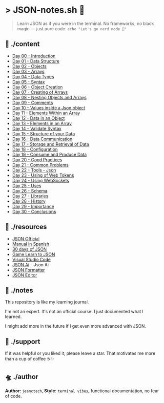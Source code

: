 # > JSON-notes.sh 🚀

> Learn JSON as if you were in the terminal.
> No frameworks, no black magic — just pure code.
> `echo "Let's go nerd mode 🧠"`

## 📁 ./content

- [Day 00 - Introduction](./notes/introduction.jsonc)
- [Day 01 - Data Structure](./notes/data-structure.jsonc)
- [Day 02 - Objects](./notes/objects.jsonc)
- [Day 03 - Arrays](./notes/arrays.jsonc)
- [Day 04 - Data Types](./notes/data-types.jsonc)
- [Day 05 - Syntax](./notes/syntax.jsonc)
- [Day 06 - Object Creation](./notes/object-creation.jsonc)
- [Day 07 - Creating of Arrays](./notes/creation-of-arrays.jsonc)
- [Day 08 - Nesting Objects and Arrays](./notes/nesting-of-objects-and-arrays.jsonc)
- [Day 09 - Comments](./notes/comments.jsonc)
- [Day 10 - Values inside a Json object](./notes/values-inside-an-object.jsonc)
- [Day 11 - Elements Within an Array](./notes/elements-within-an-array.jsonc)
- [Day 12 - Data in an Object](./notes/data-in-an-object.jsonc)
- [Day 13 - Elements in an Array](./notes/elements-in-an-array.jsonc)
- [Day 14 - Validate Syntax](./notes/validate-syntax.jsonc)
- [Day 15 - Structure of your Data](./notes/structure-of-your-data.jsonc)
- [Day 16 - Data Communication](./notes/data-communications.jsonc)
- [Day 17 - Storage and Retrieval of Data](./notes/storage-and-retrieval-of-data.jsonc)
- [Day 18 - Configuration](./notes/configuration.jsonc)
- [Day 19 - Consume and Produce Data](./notes/consume-and-produce-data.jsonc)
- [Day 20 - Good Practices](./notes/good-practices.jsonc)
- [Day 21 - Common Problems](./notes/common-problems.jsonc)
- [Day 22 - Tools - Json](./notes/tools.jsonc)
- [Day 23 - Using of Web Tokens](./notes/using-web-tokens.jsonc)
- [Day 24 - Using WebSockets](./notes/using-websockets.jsonc)
- [Day 25 - Uses](./notes/uses.jsonc)
- [Day 26 - Schema](./notes/schema.jsonc)
- [Day 27 - Libraries](./notes/libraries.jsonc)
- [Day 28 - History](./notes/history.jsonc)
- [Day 29 - Importance](./notes/importance.jsonc)
- [Day 30 - Conclusions](./notes/conclusions.jsonc)

## 🔗 ./resources

- [JSON Official](https://www.json.org/json-en.html)
- [Manual in Spanish](https://developer.mozilla.org/es/docs/Learn_web_development/Core/Scripting/JSON)
- [30 days of JSON](https://github.com/json-path/JsonPath)
- [Game Learn to JSON](https://www.freecodecamp.org/espanol/news/tag/json/)
- [Visual Studio Code](https://code.visualstudio.com/)
- [JSON Ai](https://www.jsondataai.com/) - Json Ai
- [JSON Formatter](https://jsonformatter.curiousconcept.com/)
- [JSON Editor](https://jsoneditoronline.org/)

## 🧠 ./notes

This repository is like my learning journal.

I'm not an expert. It's not an official course. I just documented what I learned.

I might add more in the future if I get even more advanced with JSON.

## 🌟 ./support

If it was helpful or you liked it, please leave a star.
That motivates me more than a cup of coffee ☕✨

## 🛸 ./author

**Author:** `jeanctech`,
**Style:** `terminal vibes`, functional documentation, no fear of code.
